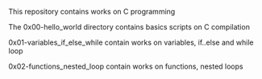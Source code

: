 This repository contains works on C programming

The 0x00-hello_world directory contains basics scripts on C compilation

0x01-variables_if_else_while contain works on variables, if..else and while loop

0x02-functions_nested_loop contain works on functions, nested loops

